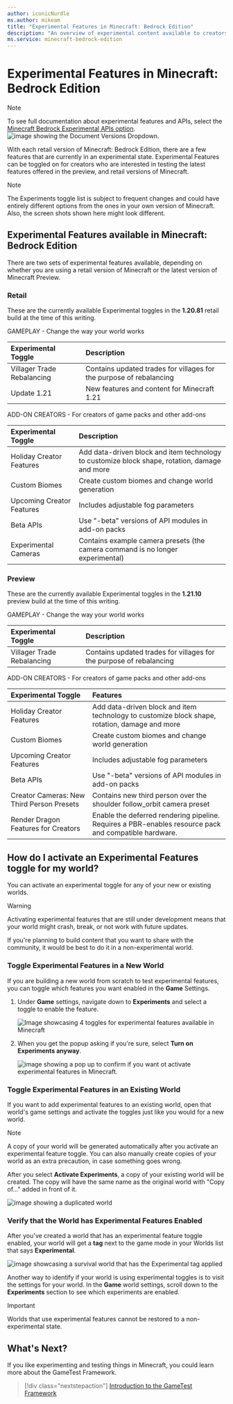 ```yaml
---
author: iconicNurdle
ms.author: mikeam
title: "Experimental Features in Minecraft: Bedrock Edition"
description: "An overview of experimental content available to creators in Minecraft: Bedrock Edition"
ms.service: minecraft-bedrock-edition
---
```


# Experimental Features in Minecraft: Bedrock Edition

> [!NOTE]
> To see full documentation about experimental features and APIs, select the [Minecraft Bedrock Experimental APIs option](/minecraft/creator/documents/experimentalfeaturestoggle?view=minecraft-bedrock-experimental).
![image showing the Document Versions Dropdown.](Media/ExperimentalFeatures/ExperimentalApiDocs.png)

With each retail version of Minecraft: Bedrock Edition, there are a few features that are currently in an experimental state. Experimental Features can be toggled on for creators who are interested in testing the latest features offered in the preview, and retail versions of Minecraft.

> [!NOTE]
> The Experiments toggle list is subject to frequent changes and could have entirely different options from the ones in your own version of Minecraft. Also, the screen shots shown here might look different.

## Experimental Features available in Minecraft: Bedrock Edition

There are two sets of experimental features available, depending on whether you are using a retail version of Minecraft or the latest version of Minecraft Preview.

### Retail

These are the currently available Experimental toggles in the **1.20.81** retail build at the time of this writing.

GAMEPLAY - Change the way your world works

| Experimental Toggle | Description |
|:------|:------|
|Villager Trade Rebalancing |Contains updated trades for villages for the purpose of rebalancing|
|Update 1.21 | New features and content for Minecraft 1.21 |

ADD-ON CREATORS - For creators of game packs and other add-ons

| Experimental Toggle | Description |
|:------|:------|
|Holiday Creator Features | Add data-driven block and item technology to customize block shape, rotation, damage and more |
|Custom Biomes| Create custom biomes and change world generation |
|Upcoming Creator Features | Includes adjustable fog parameters |
|Beta APIs| Use "-beta" versions of API modules in add-on packs |
|Experimental Cameras | Contains example camera presets (the camera command is no longer experimental) |

### Preview

These are the currently available Experimental toggles in the **1.21.10** preview build at the time of this writing.

GAMEPLAY - Change the way your world works

| Experimental Toggle | Description |
|:------|:------|
|Villager Trade Rebalancing |Contains updated trades for villages for the purpose of rebalancing|

ADD-ON CREATORS - For creators of game packs and other add-ons

| Experimental Toggle |Features |
|:------|:------|
|Holiday Creator Features | Add data-driven block and item technology to customize block shape, rotation, damage and more |
|Custom Biomes| Create custom biomes and change world generation |
|Upcoming Creator Features | Includes adjustable fog parameters |
|Beta APIs| Use "-beta" versions of API modules in add-on packs |
|Creator Cameras: New Third Person Presets | Contains new third person over the shoulder follow_orbit camera preset |
|Render Dragon Features for Creators | Enable the deferred rendering pipeline. Requires a PBR-enables resource pack and compatible hardware.|

## How do I activate an Experimental Features toggle for my world?

You can activate an experimental toggle for any of your new or existing worlds.

> [!WARNING]
> Activating experimental features that are still under development means that your world might crash, break, or not work with future updates.

If you're planning to build content that you want to share with the community, it would be best to do it in a non-experimental world.

### Toggle Experimental Features in a New World

If you are building a new world from scratch to test experimental features, you can toggle which features you want enabled in the **Game** Settings.

1. Under **Game** settings, navigate down to **Experiments** and select a toggle to enable the feature.

   ![Image showcasing 4 toggles for experimental features available in Minecraft](Media/ExperimentalFeatures/ExperimentalToggle_121.png)

2. When you get the popup asking if you're sure, select **Turn on Experiments anyway**.

   ![image showing a pop up to confirm if you want ot activate experimental features in Minecraft.](Media/ExperimentalFeatures/ActivateExperiments_121.png)

### Toggle Experimental Features in an Existing World

If you want to add experimental features to an existing world, open that world's game settings and activate the toggles just like you would for a new world.

> [!NOTE]
> A copy of your world will be generated automatically after you activate an experimental feature toggle. You can also manually create copies of your world as an extra precaution, in case something goes wrong.

After you select **Activate Experiments**, a copy of your existing world will be created. The copy will have the same name as the original world with "Copy of..." added in front of it.

![image showing a duplicated world](Media/ExperimentalFeatures/CopyOfWorld.png)

### Verify that the World has Experimental Features Enabled

After you've created a world that has an experimental feature toggle enabled, your world will get a **tag** next to the game mode in your Worlds list that says **Experimental**.

![image showcasing a survival world that has the Experimental tag applied](Media/ExperimentalFeatures/SurvivalExperimental.png)

Another way to identify if your world is using experimental toggles is to visit the settings for your world. In the **Game** world settings, scroll down to the **Experiments** section to see which experiments are enabled.

> [!IMPORTANT]
> Worlds that use experimental features cannot be restored to a non-experimental state.

## What's Next?

If you like experimenting and testing things in Minecraft, you could learn more about the GameTest Framework.

> [!div class="nextstepaction"]
> [Introduction to the GameTest Framework](GameTestGettingStarted.md)
